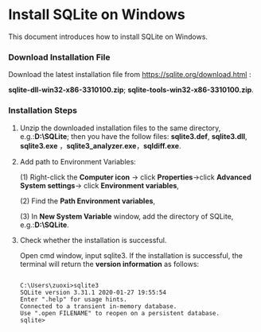 # Install SQLite on Windows

This document introduces how to install SQLite on Windows.

### Download Installation File

Download the latest  installation file from <https://sqlite.org/download.html> :

**sqlite-dll-win32-x86-3310100.zip**; **sqlite-tools-win32-x86-3310100.zip**.

###  Installation Steps

1. Unzip the downloaded  installation files to the same directory, e.g.:**D:\SQLite**; then you have the follow files: **sqlite3.def**,  **sqlite3.dll**,  **sqlite3.exe** ，**sqlite3_analyzer.exe**，**sqldiff.exe**.

2. Add path to Environment Variables:

     (1) Right-click the **Computer icon** -> click **Properties**->click **Advanced System settings**->     click **Environment variables**,

     (2) Find the **Path Environment variables**,

     (3) In **New System Variable** window, add the directory of SQLite, e.g.:**D:\SQLite**.

   

3. Check whether the installation is successful.

   Open cmd window, input sqlite3. If the installation is successful, the terminal will return the **version information** as follows:

   ~~~
   
   C:\Users\zuoxi>sqlite3
   SQLite version 3.31.1 2020-01-27 19:55:54
   Enter ".help" for usage hints.
   Connected to a transient in-memory database.
   Use ".open FILENAME" to reopen on a persistent database.
   sqlite>
   ~~~

   

   

   







